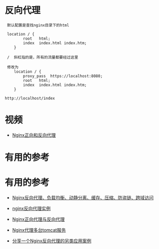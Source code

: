 # 反向代理

     默认配置是查找nginx目录下的html
     
     location / {
            root   html;
            index  index.html index.htm;
        }
        
     /  斜杠指的是，所有的流量都要经过这里
     
     修改为
        location / {
            proxy_pass  https://localhost:8080;
            root   html;
            index  index.html index.htm;
        }
     
    http://localhost/index 



# 视频

* [Nginx正向和反向代理](https://www.bilibili.com/video/av68136734?p=3)


# 有用的参考
# 有用的参考

* [Nginx反向代理、负载均衡、动静分离、缓存、压缩、防盗链、跨域访问](https://www.cnblogs.com/ph7seven/p/9932712.html)

* [nginx反向代理实例](https://www.cnblogs.com/hanmk/p/9289069.html)
* [Nginx正向代理与反向代理](https://www.jianshu.com/p/ae76c223c6ef)
* [Nginx代理多台tomcat服务](https://www.jianshu.com/p/675317d33eac)
* [分享一个Nginx反向代理的另类应用案例](https://zhang.ge/5148.html)
